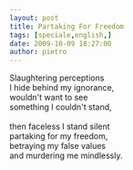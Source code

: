 ```yaml
---
layout: post
title: Partaking For Freedom
tags: [speciale,english,]
date: 2009-10-09 18:27:00
author: pietro
---
```

Slaughtering perceptions<br/>I hide behind my ignorance,<br/>wouldn't want to see<br/>something I couldn't stand,<br/><br/>then faceless I stand silent<br/>partaking for my freedom,<br/>betraying my false values<br/>and murdering me mindlessly.
